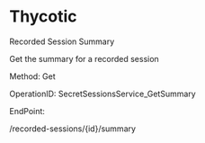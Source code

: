#     Thycotic


Recorded Session Summary

Get the summary for a recorded session

Method: Get

OperationID: SecretSessionsService_GetSummary

EndPoint:

/recorded-sessions/{id}/summary
